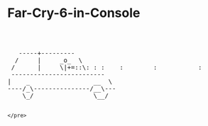 # Far-Cry-6-in-Console
 <br>
 <pre class="tab">   
   -----+---------
  /     |     _o_  \
 /      |     \|+=::\: : :    :        :           :            .   .   :    -        -
 ------------------------- 
|    _                 __  \
----/_\---------------/__\---
    \_/                \__/
    
    </pre>

